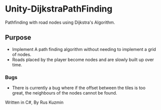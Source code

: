 # Unity-DijkstraPathFinding
Pathfinding with road nodes using Dijkstra's Algorithm.

## Purpose
- Implement A path finding algorithm without needing to implement a grid of nodes.
- Roads placed by the player become nodes and are slowly built up over time.

### Bugs
- There is currently a bug where if the offset between the tiles is too great, the neighbours of the nodes cannot be found.

Written in C#, By Rus Kuzmin
